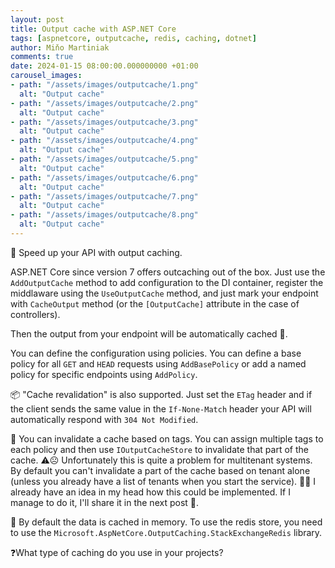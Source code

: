 ```yaml
---
layout: post
title: Output cache with ASP.NET Core
tags: [aspnetcore, outputcache, redis, caching, dotnet]
author: Miňo Martiniak
comments: true
date: 2024-01-15 08:00:00.000000000 +01:00
carousel_images:
- path: "/assets/images/outputcache/1.png"
  alt: "Output cache"
- path: "/assets/images/outputcache/2.png"
  alt: "Output cache"
- path: "/assets/images/outputcache/3.png"
  alt: "Output cache"
- path: "/assets/images/outputcache/4.png"
  alt: "Output cache"
- path: "/assets/images/outputcache/5.png"
  alt: "Output cache"
- path: "/assets/images/outputcache/6.png"
  alt: "Output cache"
- path: "/assets/images/outputcache/7.png"
  alt: "Output cache"
- path: "/assets/images/outputcache/8.png"
  alt: "Output cache"              
---
```


🚀 Speed up your API with output caching.

ASP.NET Core since version 7 offers outcaching out of the box. Just use the `AddOutputCache` method to add configuration to the DI container, register the middlaware using the `UseOutputCache` method, and just mark your endpoint with `CacheOutput` method (or the `[OutputCache]` attribute in the case of controllers).

Then the output from your endpoint will be automatically cached 🚀.

You can define the configuration using policies. You can define a base policy for all `GET` and `HEAD` requests using `AddBasePolicy` or add a named policy for specific endpoints using `AddPolicy`.

📦 "Cache revalidation" is also supported. Just set the `ETag` header and if the client sends the same value in the `If-None-Match` header your API will automatically respond with `304 Not Modified`.

🧹 You can invalidate a cache based on tags. You can assign multiple tags to each policy and then use `IOutputCacheStore` to invalidate that part of the cache.
⚠️☹️ Unfortunately this is quite a problem for multitenant systems. By default you can't invalidate a part of the cache based on tenant alone (unless you already have a list of tenants when you start the service). 
🤔💡 I already have an idea in my head how this could be implemented. If I manage to do it, I'll share it in the next post 🙂.

🏬 By default the data is cached in memory. To use the redis store, you need to use the `Microsoft.AspNetCore.OutputCaching.StackExchangeRedis` library.

❓What type of caching do you use in your projects?